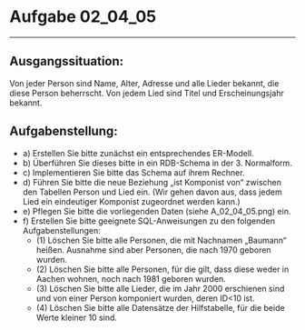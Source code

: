 # Aufgabe 02_04_05

---

## Ausgangssituation:

Von jeder Person sind Name, Alter, Adresse und alle Lieder bekannt, die diese Person beherrscht. Von jedem Lied sind Titel und Erscheinungsjahr bekannt.  

## Aufgabenstellung:

- a) Erstellen Sie bitte zunächst ein entsprechendes ER-Modell.
- b) Überführen Sie dieses bitte in ein RDB-Schema in der 3. Normalform.
- c) Implementieren Sie bitte das Schema auf ihrem Rechner.
- d) Führen Sie bitte die neue Beziehung „ist Komponist von“ zwischen den Tabellen Person und Lied ein. (Wir gehen davon aus, dass jedem Lied ein eindeutiger Komponist zugeordnet werden kann.)
- e) Pflegen Sie bitte die vorliegenden Daten (siehe A_02_04_05.png) ein.
- f) Erstellen Sie bitte geeignete SQL-Anweisungen zu den folgenden Aufgabenstellungen:
  - (1) Löschen Sie bitte alle Personen, die mit Nachnamen „Baumann“ heißen. Ausnahme sind aber Personen, die nach 1970 geboren wurden.
  - (2) Löschen Sie bitte alle Personen, für die gilt, dass diese weder in Aachen wohnen, noch nach 1981 geboren wurden. 
  - (3) Löschen Sie bitte alle Lieder, die im Jahr 2000 erschienen sind und von einer Person komponiert wurden, deren ID<10 ist.
  - (4) Löschen Sie bitte alle Datensätze der Hilfstabelle, für die beide Werte kleiner 10 sind.
 
